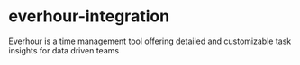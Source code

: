 everhour-integration
====================

Everhour is a time management tool offering detailed and customizable task insights for data driven teams
